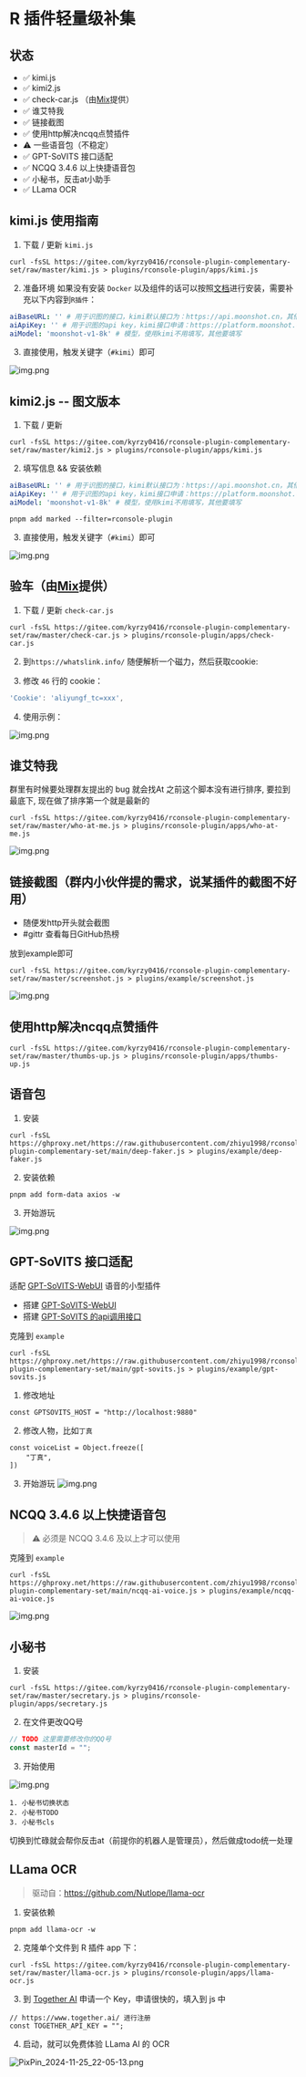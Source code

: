 # R 插件轻量级补集

## 状态

- ✅ kimi.js 
- ✅ kimi2.js 
- ✅ check-car.js （由[Mix](https://github.com/MiX1024)提供）
- ✅ 谁艾特我
- ✅ 链接截图
- ✅ 使用http解决ncqq点赞插件
- ⚠️ 一些语音包（不稳定）
- ✅ GPT-SoVITS 接口适配
- ✅ NCQQ 3.4.6 以上快捷语音包
- ✅ 小秘书，反击at小助手
- ✅ LLama OCR

## kimi.js 使用指南

1. 下载 / 更新 `kimi.js`
```shell
curl -fsSL https://gitee.com/kyrzy0416/rconsole-plugin-complementary-set/raw/master/kimi.js > plugins/rconsole-plugin/apps/kimi.js
```

2. 准备环境
如果没有安装 `Docker` 以及组件的话可以按照[文档](https://gitee.com/kyrzy0416/rconsole-plugin#%E5%BE%AE%E4%BF%A1%E6%96%87%E7%AB%A0%E6%80%BB%E7%BB%93-%E5%AE%8C%E5%85%A8%E5%85%8D%E8%B4%B9%E6%80%BB%E7%BB%93)进行安装，需要补充以下内容到`R插件`：
```yaml
aiBaseURL: '' # 用于识图的接口，kimi默认接口为：https://api.moonshot.cn，其他服务商自己填写
aiApiKey: '' # 用于识图的api key，kimi接口申请：https://platform.moonshot.cn/console/api-keys
aiModel: 'moonshot-v1-8k' # 模型，使用kimi不用填写，其他要填写
```

3. 直接使用，触发关键字（`#kimi`）即可

![img.png](img/img.webp)


## kimi2.js -- 图文版本

1. 下载 / 更新

```shell
curl -fsSL https://gitee.com/kyrzy0416/rconsole-plugin-complementary-set/raw/master/kimi2.js > plugins/rconsole-plugin/apps/kimi.js
```

2. 填写信息 && 安装依赖

```yaml
aiBaseURL: '' # 用于识图的接口，kimi默认接口为：https://api.moonshot.cn，其他服务商自己填写
aiApiKey: '' # 用于识图的api key，kimi接口申请：https://platform.moonshot.cn/console/api-keys
aiModel: 'moonshot-v1-8k' # 模型，使用kimi不用填写，其他要填写
```

```shell
pnpm add marked --filter=rconsole-plugin
```

3. 直接使用，触发关键字（`#kimi`）即可

![img.png](img/img5.webp)

## 验车（由[Mix](https://github.com/MiX1024)提供）

1. 下载 / 更新 `check-car.js`
```shell
curl -fsSL https://gitee.com/kyrzy0416/rconsole-plugin-complementary-set/raw/master/check-car.js > plugins/rconsole-plugin/apps/check-car.js
```

2. 到`https://whatslink.info/` 随便解析一个磁力，然后获取cookie:

3. 修改 `46` 行的 cookie：
```javascript
'Cookie': 'aliyungf_tc=xxx',
```

4. 使用示例：

![img.png](img/img2.webp)

## 谁艾特我

群里有时候要处理群友提出的 bug 就会找At 之前这个脚本没有进行排序, 要拉到最底下, 现在做了排序第一个就是最新的

```shell
curl -fsSL https://gitee.com/kyrzy0416/rconsole-plugin-complementary-set/raw/master/who-at-me.js > plugins/rconsole-plugin/apps/who-at-me.js
```

![img.png](img/img3.webp)

## 链接截图（群内小伙伴提的需求，说某插件的截图不好用）

- 随便发http开头就会截图
- #gittr 查看每日GitHub热榜

放到example即可

```shell
curl -fsSL https://gitee.com/kyrzy0416/rconsole-plugin-complementary-set/raw/master/screenshot.js > plugins/example/screenshot.js
```

![img.png](img/img4.webp)

## 使用http解决ncqq点赞插件

```shell
curl -fsSL https://gitee.com/kyrzy0416/rconsole-plugin-complementary-set/raw/master/thumbs-up.js > plugins/rconsole-plugin/apps/thumbs-up.js
```

## 语音包

1. 安装
```shell
curl -fsSL https://ghproxy.net/https://raw.githubusercontent.com/zhiyu1998/rconsole-plugin-complementary-set/main/deep-faker.js > plugins/example/deep-faker.js
```

2. 安装依赖
```shell
pnpm add form-data axios -w
```

3. 开始游玩

![img.png](img/img6.webp)

## GPT-SoVITS 接口适配

适配 [GPT-SoVITS-WebUI](https://github.com/RVC-Boss/GPT-SoVITS) 语音的小型插件

- 搭建 [GPT-SoVITS-WebUI](https://github.com/RVC-Boss/GPT-SoVITS)
- 搭建 [GPT-SoVITS 的api调用接口](https://github.com/jianchang512/gptsovits-api)

克隆到 `example`
```shell
curl -fsSL https://ghproxy.net/https://raw.githubusercontent.com/zhiyu1998/rconsole-plugin-complementary-set/main/gpt-sovits.js > plugins/example/gpt-sovits.js
```

1. 修改地址
```shell
const GPTSOVITS_HOST = "http://localhost:9880"
```

2. 修改人物，比如`丁真`
```shell
const voiceList = Object.freeze([
    "丁真",
])
```

3. 开始游玩
![img.png](img/img7.webp)

## NCQQ 3.4.6 以上快捷语音包

> ⚠️ 必须是 NCQQ 3.4.6 及以上才可以使用

克隆到 `example`
```shell
curl -fsSL https://ghproxy.net/https://raw.githubusercontent.com/zhiyu1998/rconsole-plugin-complementary-set/main/ncqq-ai-voice.js > plugins/example/ncqq-ai-voice.js
```

![img.png](img/img8.webp)

## 小秘书

1. 安装

```shell
curl -fsSL https://gitee.com/kyrzy0416/rconsole-plugin-complementary-set/raw/master/secretary.js > plugins/rconsole-plugin/apps/secretary.js
```

2. 在文件更改QQ号

```javascript
// TODO 这里需要修改你的QQ号
const masterId = "";
```

3. 开始使用

![img.png](img/img9.webp)

```shell
1. 小秘书切换状态
2. 小秘书TODO
3. 小秘书cls
```

切换到忙碌就会帮你反击at（前提你的机器人是管理员），然后做成todo统一处理

## LLama OCR

> 驱动自：https://github.com/Nutlope/llama-ocr

1. 安装依赖

```shell
pnpm add llama-ocr -w
```

2. 克隆单个文件到 R 插件 app 下：

```shell
curl -fsSL https://gitee.com/kyrzy0416/rconsole-plugin-complementary-set/raw/master/llama-ocr.js > plugins/rconsole-plugin/apps/llama-ocr.js
```

3. 到 [Together AI](https://www.together.ai/) 申请一个 Key，申请很快的，填入到 js 中

```shell
// https://www.together.ai/ 进行注册
const TOGETHER_API_KEY = "";
```

4. 启动，就可以免费体验 LLama AI 的 OCR

![PixPin_2024-11-25_22-05-13.png](https://s2.loli.net/2024/11/25/VBxj1Km5nrCXTls.png)
